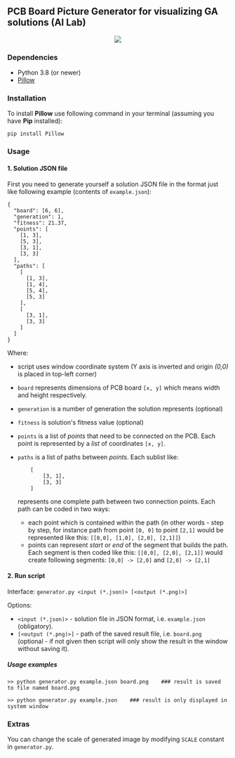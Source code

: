 ## PCB Board Picture Generator for visualizing GA solutions (AI Lab)

<div align="center">
  <img src="https://github.com/m-LoKi-g/SI_GA_BoardGenerator/blob/master/board.png?raw=true">
</div>

### Dependencies

- Python 3.8 (or newer)
- [Pillow](https://python-pillow.org)

### Installation

To install **Pillow** use following command in your terminal (assuming you have **Pip** installed):

```
pip install Pillow
```

### Usage

#### 1. Solution JSON file

First you need to generate yourself a solution JSON file in the format just like following example (contents of `example.json`):

```
{
  "board": [6, 6],
  "generation": 1,
  "fitness": 21.37,
  "points": [
    [1, 3],
    [5, 3],
    [3, 1],
    [3, 3]
  ],
  "paths": [
    [
      [1, 3],
      [1, 4],
      [5, 4],
      [5, 3]
    ],
    [
      [3, 1],
      [3, 3]
    ]
  ]
}
```

Where:

- script uses window coordinate system (Y axis is inverted and origin _(0,0)_ is placed in top-left corner)
- `board` represents dimensions of PCB board `[x, y]` which means width and height respectively.
- `generation` is a number of generation the solution represents (optional)
- `fitness` is solution's fitness value (optional)
- `points` is a list of _points_ that need to be connected on the PCB. Each point is represented by a _list_ of coordinates `[x, y]`.
- `paths` is a list of paths between _points_. Each sublist like:

  ```
      [
          [3, 1],
          [3, 3]
      ]
  ```

  represents one complete path between two connection points. Each path can be coded in two ways:

  - each point which is contained within the path (in other words - step by step, for instance path from point `[0, 0]` to point `[2,1]` would be represented like this: `[[0,0], [1,0], [2,0], [2,1]]`)
  - points can represent _start_ or _end_ of the segment that builds the path. Each segment is then coded like this: `[[0,0], [2,0], [2,1]]` would create following segments: `[0,0] -> [2,0]` and `[2,0] -> [2,1]`

#### 2. Run script

Interface: `generator.py <input (*.json)> [<output (*.png)>]`

Options:

- `<input (*.json)>` - solution file in JSON format, i.e. `example.json` (obligatory).
- `[<output (*.png)>]` - path of the saved result file, i.e. `board.png` (optional - if not given then script will only show the result in the window without saving it).

##### Usage examples

```
>> python generator.py example.json board.png    ### result is saved to file named board.png

>> python generator.py example.json    ### result is only displayed in system window
```

### Extras

You can change the scale of generated image by modifying `SCALE` constant in `generator.py`.
